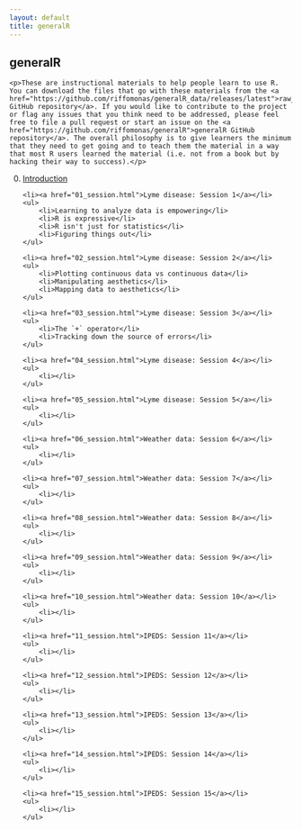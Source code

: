 ```yaml
---
layout: default
title: generalR
---
```


<div class="index">
	<h2>generalR</h2>

	<p>These are instructional materials to help people learn to use R. You can download the files that go with these materials from the <a href="https://github.com/riffomonas/generalR_data/releases/latest">raw_data GitHub repository</a>. If you would like to contribute to the project or flag any issues that you think need to be addressed, please feel free to file a pull request or start an issue on the <a href="https://github.com/riffomonas/generalR">generalR GitHub repository</a>. The overall philosophy is to give learners the minimum that they need to get going and to teach them the material in a way that most R users learned the material (i.e. not from a book but by hacking their way to success).</p>

<ol start="0">
	<li><a href="00_session.html">Introduction</a></li>
	<ul>
	</ul>

	<li><a href="01_session.html">Lyme disease: Session 1</a></li>
	<ul>
		<li>Learning to analyze data is empowering</li>
		<li>R is expressive</li>
		<li>R isn't just for statistics</li>
		<li>Figuring things out</li>
	</ul>

	<li><a href="02_session.html">Lyme disease: Session 2</a></li>
	<ul>
		<li>Plotting continuous data vs continuous data</li>
		<li>Manipulating aesthetics</li>
		<li>Mapping data to aesthetics</li>
	</ul>

	<li><a href="03_session.html">Lyme disease: Session 3</a></li>
	<ul>
		<li>The `+` operator</li>
		<li>Tracking down the source of errors</li>
	</ul>

	<li><a href="04_session.html">Lyme disease: Session 4</a></li>
	<ul>
		<li></li>
	</ul>

	<li><a href="05_session.html">Lyme disease: Session 5</a></li>
	<ul>
		<li></li>
	</ul>

	<li><a href="06_session.html">Weather data: Session 6</a></li>
	<ul>
		<li></li>
	</ul>

	<li><a href="07_session.html">Weather data: Session 7</a></li>
	<ul>
		<li></li>
	</ul>

	<li><a href="08_session.html">Weather data: Session 8</a></li>
	<ul>
		<li></li>
	</ul>

	<li><a href="09_session.html">Weather data: Session 9</a></li>
	<ul>
		<li></li>
	</ul>

	<li><a href="10_session.html">Weather data: Session 10</a></li>
	<ul>
		<li></li>
	</ul>

	<li><a href="11_session.html">IPEDS: Session 11</a></li>
	<ul>
		<li></li>
	</ul>

	<li><a href="12_session.html">IPEDS: Session 12</a></li>
	<ul>
		<li></li>
	</ul>

	<li><a href="13_session.html">IPEDS: Session 13</a></li>
	<ul>
		<li></li>
	</ul>

	<li><a href="14_session.html">IPEDS: Session 14</a></li>
	<ul>
		<li></li>
	</ul>

	<li><a href="15_session.html">IPEDS: Session 15</a></li>
	<ul>
		<li></li>
	</ul>


</ol>

</div>
